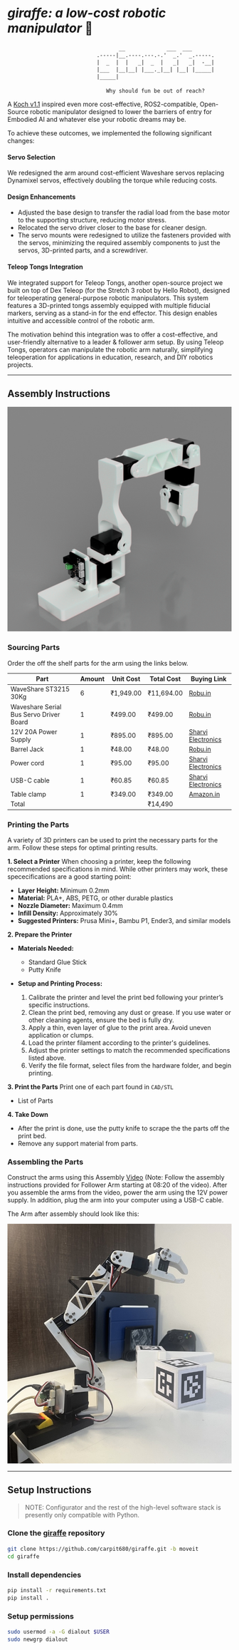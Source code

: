 # _giraffe: a low-cost robotic manipulator_ 🦒

``` text
                                   __             ___  ___       
                            .-----|__.----.---.-.'  _.'  _.-----.
                            |  _  |  |   _|  _  |   _|   _|  -__|
                            |___  |__|__| |___._|__| |__| |_____|
                            |_____|

                               Why should fun be out of reach?
```

A [Koch v1.1](https://github.com/jess-moss/koch-v1-1) inspired even more cost-effective, ROS2-compatible, Open-Source robotic manipulator designed to lower the barriers of entry for Embodied AI and whatever else your robotic dreams may be.

To achieve these outcomes, we implemented the following significant changes:

#### **Servo Selection**  

We redesigned the arm around cost-efficient Waveshare servos replacing Dynamixel servos, effectively doubling the torque while reducing costs.

#### **Design Enhancements**  

- Adjusted the base design to transfer the radial load from the base motor to the supporting structure, reducing motor stress.
- Relocated the servo driver closer to the base for cleaner design.
- The servo mounts were redesigned to utilize the fasteners provided with the servos, minimizing the required assembly components to just the servos, 3D-printed parts, and a screwdriver.

#### **Teleop Tongs Integration**  

We integrated support for Teleop Tongs, another open-source project we built on top of Dex Teleop (for the Stretch 3 robot by Hello Robot), designed for teleoperating general-purpose robotic manipulators. This system features a 3D-printed tongs assembly equipped with multiple fiducial markers, serving as a stand-in for the end effector. This design enables intuitive and accessible control of the robotic arm.

The motivation behind this integration was to offer a cost-effective, and user-friendly alternative to a leader & follower arm setup. By using Teleop Tongs, operators can manipulate the robotic arm naturally, simplifying teleoperation for applications in education, research, and DIY robotics projects.

---

## Assembly Instructions

![Image of Giraffe Rendered](assets/render.png)

### Sourcing Parts

Order the off the shelf parts for the arm using the links below.

| Part | Amount | Unit Cost | Total Cost | Buying Link |
| ---- | ------ | --------- | ---------- | ----------- |
| WaveShare ST3215 30Kg   | 6      | ₹1,949.00  | ₹11,694.00  | [Robu.in](https://robu.in/product/waveshare-30kg-serial-bus-servo/) |
| Waveshare Serial Bus Servo Driver Board          | 1      | ₹499.00    | ₹499.00     | [Robu.in](https://robu.in/product/waveshare-serial-bus-servo-driver-board-integrates-servo-power-supply-and-control-circuit-applicable-for-st-sc-series-serial-bus-servos/) |
| 12V 20A Power Supply               | 1      | ₹895.00    | ₹895.00     | [Sharvi Electronics](https://sharvielectronics.com/product/12v-20a-smps-240w-dc-metal-power-supply-non-water-proof/) |
| Barrel Jack            | 1      | ₹48.00     | ₹48.00      | [Robu.in](https://robu.in/product/90-degree-dc-5-52-1-wire/?gad_source=1&gclid=CjwKCAiA6t-6BhA3EiwAltRFGNNYxj1vEJeKhvtbnl8pWDtIrHhBP-588FWfVt-4cpQKjADzB8ReXRoC6OgQAvD_BwE) |
| Power cord             | 1      | ₹95.00     | ₹95.00      | [Sharvi Electronics](https://sharvielectronics.com/product/3pin-250vac-6a-power-cord-with-open-ended-cable-1-8-meter/) |
| USB-C cable            | 1      | ₹60.85     | ₹60.85      | [Sharvi Electronics](https://sharvielectronics.com/product/usb-2-0-a-type-male-usb-to-c-type-male-usb-cable-white-1-meter/) |
| Table clamp            | 1      | ₹349.00    | ₹349.00     | [Amazon.in](https://www.amazon.in/Homdum%C2%AE-Heavy-Clamp-Clamping-Pieces/dp/B081JYTMMG/ref=sr_1_32?crid=QS1GUQTHCIA4&dib=eyJ2IjoiMSJ9.Y6mMQKO3pYbkI5fuZZzRhmnaPEBkYUkfOdl_Uj2xmTahB1NzMLIqDi11tQEZsaF1AxDV1ndeI3h8bgnuV-SC9BiiFRj-ue_9jcyv4AsPg8YFZYe88-nm9JJ-UuEi7mFuk_8BUDldMJHKtgjKadYxvK3mqiltsGnM-1lkpJP6EmLklcT_r5J6PWWOvkh3a61a820TLtVkROcI2NKFt01PPFNt-EFB345zzs7uvYM434AFK9pRAve6-BtV_NEjXxhXwu4jVUDtNKTafPm8gwMow4hQDV2vYJ3KfqIFEPE8McGscfs-zgWCnpzyl6Dw0D1JuSiDTOfO9F1zKRaEgtLh-O48MckMmsgBaoCpQPOQqy0NKi6T0F4Wchb-x0TGvVZlh8rBH70Wz2G03owy2XS0XfroLHMvSb0RIvstaE2XQ8ID1pp8pUB0JZzPzPM_asOy.AOdTW8GzBEwdDFN3hAbqILHzc8RUdrFOTYUdAGj1WnU&dib_tag=se&keywords=table%2Bclamp&qid=1734041544&refinements=p_72%3A1318476031&rnid=1318475031&sprefix=table%2Bclamp%2Caps%2C248&sr=8-32&th=1) |
| Total |  |  | ₹14,490 | |


### Printing the Parts

A variety of 3D printers can be used to print the necessary parts for the arm. Follow these steps for optimal printing results.

**1. Select a Printer**
When choosing a printer, keep the following recommended specifications in mind. While other printers may work, these spececifications are a good starting point:

- **Layer Height:** Minimum 0.2mm  
- **Material:** PLA+, ABS, PETG, or other durable plastics  
- **Nozzle Diameter:** Maximum 0.4mm  
- **Infill Density:** Approximately 30%  
- **Suggested Printers:** Prusa Mini+, Bambu P1, Ender3, and similar models

**2. Prepare the Printer**

- **Materials Needed:**
   - Standard Glue Stick  
   - Putty Knife  

- **Setup and Printing Process:**
   1. Calibrate the printer and level the print bed following your printer’s specific instructions.
   2. Clean the print bed, removing any dust or grease. If you use water or other cleaning agents, ensure the bed is fully dry.
   3. Apply a thin, even layer of glue to the print area. Avoid uneven application or clumps.
   4. Load the printer filament according to the printer's guidelines.
   5. Adjust the printer settings to match the recommended specifications listed above.
   6. Verify the file format, select files from the hardware folder, and begin printing.


**3. Print the Parts** Print one of each part found in `CAD/STL`
   - List of Parts

**4. Take Down**
- After the print is done, use the putty knife to scrape the the parts off the print bed.
- Remove any support material from parts.

### Assembling the Parts

Construct the arms using this Assembly [Video](https://www.youtube.com/watch?v=8nQIg9BwwTk&t=8m20s) (Note: Follow the assembly instructions provided for Follower Arm starting at 08:20 of the video). After you assemble the arms from the video, power the arm using the 12V power supply. In addition, plug the arm into your computer using a USB-C cable.

The Arm after assembly should look like this:

![Image of Giraffe](assets/giraffe.png)

---

## Setup Instructions

> NOTE: Configurator and the rest of the high-level software stack is presently only compatible with Python.  

### Clone the [giraffe](https://github.com/carpit680/giraffe) repository

``` bash
git clone https://github.com/carpit680/giraffe.git -b moveit
cd giraffe
```

### Install dependencies

```bash
pip install -r requirements.txt
pip install .
```

### Setup permissions

```bash
sudo usermod -a -G dialout $USER
sudo newgrp dialout
```
